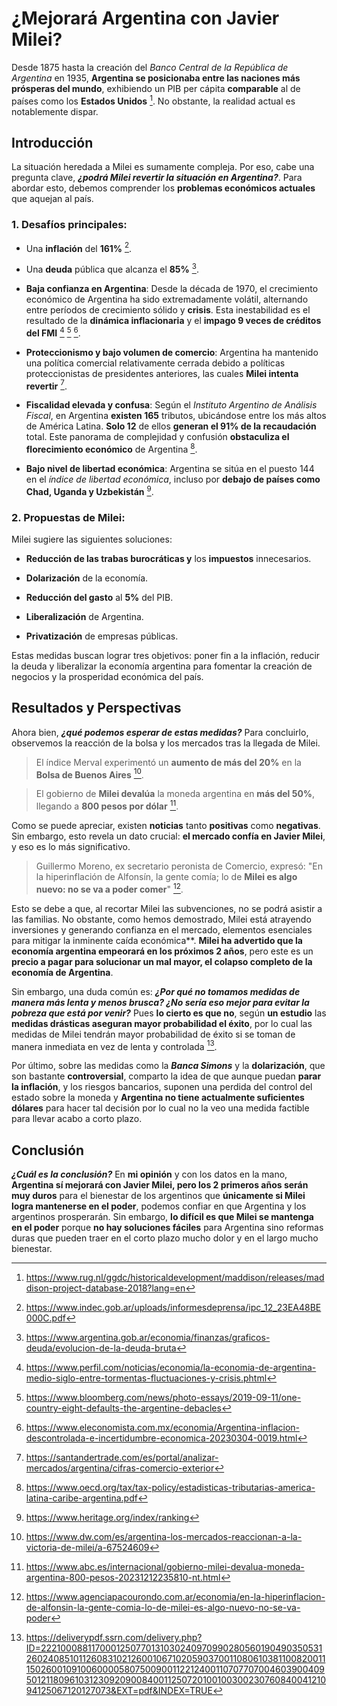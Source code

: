 # **¿Mejorará Argentina con Javier Milei?**


Desde 1875 hasta la creación del *Banco Central de la República de Argentina* en 1935, **Argentina se posicionaba entre las naciones más prósperas del mundo**, exhibiendo un PIB per cápita **comparable** al de países como los **Estados Unidos** [^1]. No obstante, la realidad actual es notablemente dispar.


## Introducción


La situación heredada a Milei es sumamente compleja. Por eso, cabe una pregunta clave, ***¿podrá Milei revertir la situación en Argentina?***. Para abordar esto, debemos comprender los **problemas económicos actuales** que aquejan al país.


### 1. Desafíos principales:


- Una **inflación** del **161%** [^2].


- Una **deuda** pública que alcanza el **85%** [^3].


- **Baja confianza en Argentina**: Desde la década de 1970, el crecimiento económico de Argentina ha sido extremadamente volátil, alternando entre períodos de crecimiento sólido y **crisis**. Esta inestabilidad es el resultado de la **dinámica inflacionaria** y el **impago 9 veces de créditos del FMI** [^4] [^5] [^6].


- **Proteccionismo y bajo volumen de comercio**: Argentina ha mantenido una política comercial relativamente cerrada debido a políticas proteccionistas de presidentes anteriores, las cuales **Milei intenta revertir** [^7].


- **Fiscalidad elevada y confusa**: Según el *Instituto Argentino de Análisis Fiscal*, en Argentina **existen 165** tributos, ubicándose entre los más altos de América Latina. **Solo 12** de ellos **generan el 91% de la recaudación** total. Este panorama de complejidad y confusión **obstaculiza el florecimiento económico** de Argentina [^8].


- **Bajo nivel de libertad económica**: Argentina se sitúa en el puesto 144 en el *índice de libertad económica*, incluso por **debajo de países como Chad, Uganda y Uzbekistán** [^9].


### 2. Propuestas de Milei:


Milei sugiere las siguientes soluciones:

- **Reducción de las trabas burocráticas y** los **impuestos** innecesarios.

- **Dolarización** de la economía.

- **Reducción del gasto** al **5%** del PIB.

- **Liberalización** de Argentina.

- **Privatización** de empresas públicas.


Estas medidas buscan lograr tres objetivos: poner fin a la inflación, reducir la deuda y liberalizar la economía argentina para fomentar la creación de negocios y la prosperidad económica del país.


## Resultados y Perspectivas


Ahora bien, ***¿qué podemos esperar de estas medidas?*** Para concluirlo, observemos la reacción de la bolsa y los mercados tras la llegada de Milei.


> El índice Merval experimentó un **aumento de más del 20%** en la **Bolsa de Buenos Aires** [^10].


> El gobierno de **Milei devalúa** la moneda argentina en **más del 50%**, llegando a **800 pesos por dólar** [^11].


Como se puede apreciar, existen **noticias** tanto **positivas** como **negativas**. Sin embargo, esto revela un dato crucial: **el mercado confía en Javier Milei**, y eso es lo más significativo. 


>Guillermo Moreno, ex secretario peronista de Comercio, expresó: "En la hiperinflación de Alfonsín, la gente comía; lo de **Milei es algo nuevo: no se va a poder comer**" [^12]. 


Esto se debe a que, al recortar Milei las subvenciones, no se podrá asistir a las familias. No obstante, como hemos demostrado, Milei está atrayendo inversiones y generando confianza en el mercado, elementos esenciales para mitigar la inminente caída económica**. **Milei ha advertido que la economía argentina empeorará en los próximos 2 años**, pero este es un **precio a pagar para solucionar un mal mayor, el colapso completo de la economía de Argentina**.


Sin embargo, una duda común es: ***¿Por qué no tomamos medidas de manera más lenta y menos brusca? ¿No sería eso mejor para evitar la pobreza que está por venir?*** Pues **lo cierto es que no**, según **un estudio** las **medidas drásticas aseguran mayor probabilidad el éxito**, por lo cual las medidas de Milei tendrán mayor probabilidad de éxito si se toman de manera inmediata en vez de lenta y controlada [^13].


Por último, sobre las medidas como la ***Banca Simons*** y la **dolarización**, que son bastante **controversial**, comparto la idea de que aunque puedan **parar la inflación**, y los riesgos bancarios, suponen una perdida del control del estado sobre la moneda y **Argentina no tiene actualmente suficientes dólares** para hacer tal decisión por lo cual no la veo una medida factible para llevar acabo a corto plazo.


## Conclusión


***¿Cuál es la conclusión?*** En **mi opinión** y con los datos en la mano, **Argentina sí mejorará con Javier Milei, pero los 2 primeros años serán muy duros** para el bienestar de los argentinos que **únicamente si Milei logra mantenerse en el poder**, podemos confiar en que Argentina y los argentinos prosperarán. Sin embargo, **lo difícil es que Milei se mantenga en el poder** porque **no hay soluciones fáciles** para Argentina sino reformas duras que pueden traer en el corto plazo mucho dolor y en el largo mucho bienestar. 


[^1]: https://www.rug.nl/ggdc/historicaldevelopment/maddison/releases/maddison-project-database-2018?lang=en

[^2]: https://www.indec.gob.ar/uploads/informesdeprensa/ipc_12_23EA48BE000C.pdf

[^3]: https://www.argentina.gob.ar/economia/finanzas/graficos-deuda/evolucion-de-la-deuda-bruta

[^4]: https://www.perfil.com/noticias/economia/la-economia-de-argentina-medio-siglo-entre-tormentas-fluctuaciones-y-crisis.phtml

[^5]: https://www.bloomberg.com/news/photo-essays/2019-09-11/one-country-eight-defaults-the-argentine-debacles

[^6]: https://www.eleconomista.com.mx/economia/Argentina-inflacion-descontrolada-e-incertidumbre-economica-20230304-0019.html

[^7]: https://santandertrade.com/es/portal/analizar-mercados/argentina/cifras-comercio-exterior

[^8]: https://www.oecd.org/tax/tax-policy/estadisticas-tributarias-america-latina-caribe-argentina.pdf

[^9]: https://www.heritage.org/index/ranking

[^10]: https://www.dw.com/es/argentina-los-mercados-reaccionan-a-la-victoria-de-milei/a-67524609

[^11]: https://www.abc.es/internacional/gobierno-milei-devalua-moneda-argentina-800-pesos-20231212235810-nt.html

[^12]: https://www.agenciapacourondo.com.ar/economia/en-la-hiperinflacion-de-alfonsin-la-gente-comia-lo-de-milei-es-algo-nuevo-no-se-va-poder

[^13]: https://deliverypdf.ssrn.com/delivery.php?ID=222100088117000125077013103024097099028056019049035053126024085101126083102126001067102059037001108061038110082001115026001091006000058075009001122124001107077070046039004095012118096103123092090084001125072010010030023076084004121094125067120127073&EXT=pdf&INDEX=TRUE